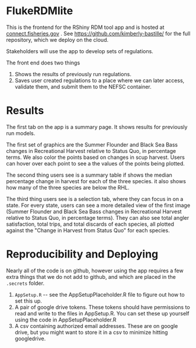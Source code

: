 # FlukeRDMlite

This is the frontend for the RShiny RDM tool app and is hosted at [connect.fisheries.gov](https://connect.fisheries.noaa.gov/connect/#/apps/539bfbee-a914-45e2-ae8f-e6db92452d23) .  See https://github.com/kimberly-bastille/ for the full repository, which we deploy on the cloud.


Stakeholders will use the app to develop sets of regulations. 

The front end does two things
1. Shows the results of previously run regulations.
2. Saves user created regulations to a place where we can later access, validate them, and submit them to the NEFSC container.

# Results


The first tab on the app is a summary page. It shows results for previously run models.  


The first set of graphics are the Summer Flounder and Black Sea Bass changes in Recreational Harvest relative to Status Quo, in percentage terms. We also color the points based on changes in scup harvest. Users can hover over each point to see a the values of the points being plotted. 

The second thing users see is a summary table if shows the median percentage change in harvest for each of the three species. it also shows how many of the three species are below the RHL.

The third thing users see is a selection tab, where they can focus in on a state.  For every state, users can see a more detailed view of the first image (Summer Flounder and Black Sea Bass changes in Recreational Harvest relative to Status Quo, in percentage terms).  They can also see total angler satisfaction, total trips, and total discards of each species, all plotted against the "Change in Harvest from Status Quo" for each species.




# Reproducibility and Deploying

Nearly all of the code is on github, however using the app requires a few extra things that we do not add to github, and which are placed in the ``.secrets`` folder.

1. ``AppSetup.R`` -- see the AppSetupPlaceholder.R file to figure out how to set this up.
2. A pair of google drive tokens. These tokens should have permissions to read and write to the files in AppSetup.R.  You can set these up yourself using the code in AppSetupPlaceholder.R
3. A csv containing authorized email addresses. These are on google drive, but you might want to store it in a csv to minimize hitting googledrive.